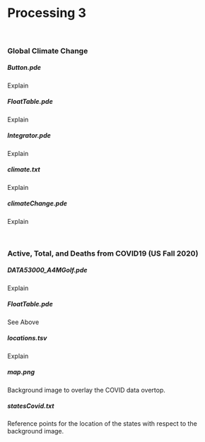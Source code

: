 # Processing 3

<br />

### Global Climate Change
##### Button.pde
Explain
##### FloatTable.pde
Explain
##### Integrator.pde
Explain
##### climate.txt
Explain
##### climateChange.pde
Explain

<br />

### Active, Total, and Deaths from COVID19 (US Fall 2020)
##### DATA53000_A4MGolf.pde
Explain
##### FloatTable.pde
See Above
##### locations.tsv
Explain
##### map.png
Background image to overlay the COVID data overtop.
##### statesCovid.txt
Reference points for the location of the states with respect to the background image.

